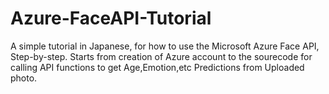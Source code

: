 # Azure-FaceAPI-Tutorial
A simple tutorial in Japanese, for how to use the Microsoft Azure Face API, Step-by-step. Starts from creation of Azure account to the sourecode for calling API functions to get Age,Emotion,etc Predictions from Uploaded photo.
